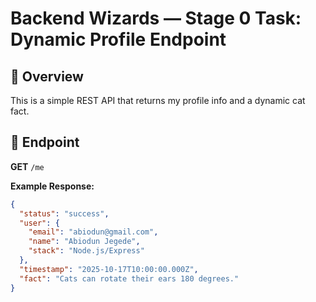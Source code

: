 # Backend Wizards — Stage 0 Task: Dynamic Profile Endpoint

## 🚀 Overview
This is a simple REST API that returns my profile info and a dynamic cat fact.

## 🧩 Endpoint
**GET** `/me`

**Example Response:**
```json
{
  "status": "success",
  "user": {
    "email": "abiodun@gmail.com",
    "name": "Abiodun Jegede",
    "stack": "Node.js/Express"
  },
  "timestamp": "2025-10-17T10:00:00.000Z",
  "fact": "Cats can rotate their ears 180 degrees."
}
